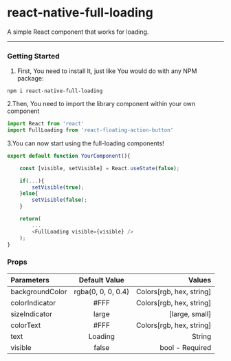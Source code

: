 # react-native-full-loading
A simple React component that works for loading.

---------

### Getting Started
1. First, You need to install It, just like You would do with any NPM package:
```
npm i react-native-full-loading
````

2.Then, You need to import the library component within your own component
``` javascript
import React from 'react'
import FullLoading from 'react-floating-action-button'
````

3.You can now start using the full-loading components!
``` javascript
export default function YourComponent(){

    const [visible, setVisible] = React.useState(false);

    if(...){
        setVisible(true);
    }else{
        setVisible(false);
    }

    return(
        ...
        <FullLoading visible={visible} />
    );
}
```

### Props

Parameters | Default Value | Values
:--------- | :------: | -------:
backgroundColor | rgba(0, 0, 0, 0.4) | Colors[rgb, hex, string]
colorIndicator | #FFF |Colors[rgb, hex, string]
sizeIndicator | large | [large, small]
colorText |  #FFF | Colors[rgb, hex, string]
text | Loading | String
visible | false | bool - Required